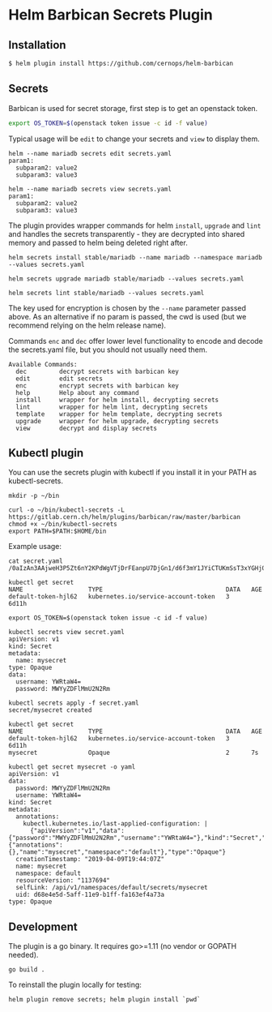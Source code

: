 # Helm Barbican Secrets Plugin

## Installation

```bash
$ helm plugin install https://github.com/cernops/helm-barbican
```

## Secrets

Barbican is used for secret storage, first step is to get an openstack token.

```bash
export OS_TOKEN=$(openstack token issue -c id -f value)
```

Typical usage will be `edit` to change your secrets and `view` to display them.

```
helm --name mariadb secrets edit secrets.yaml
param1:
  subparam2: value2
  subparam3: value3

helm --name mariadb secrets view secrets.yaml
param1:
  subparam2: value2
  subparam3: value3
```

The plugin provides wrapper commands for helm `install`, `upgrade` and `lint`
and handles the secrets transparently - they are decrypted into shared memory
and passed to helm being deleted right after.

```
helm secrets install stable/mariadb --name mariadb --namespace mariadb --values secrets.yaml

helm secrets upgrade mariadb stable/mariadb --values secrets.yaml

helm secrets lint stable/mariadb --values secrets.yaml
```

The key used for encryption is chosen by the `--name` parameter
passed above. As an alternative if no param is passed, the cwd is used (but we
recommend relying on the helm release name).

Commands `enc` and `dec` offer lower level functionality to encode and decode
the secrets.yaml file, but you should not usually need them.

```
Available Commands:
  dec         decrypt secrets with barbican key
  edit        edit secrets
  enc         encrypt secrets with barbican key
  help        Help about any command
  install     wrapper for helm install, decrypting secrets
  lint        wrapper for helm lint, decrypting secrets
  template    wrapper for helm template, decrypting secrets
  upgrade     wrapper for helm upgrade, decrypting secrets
  view        decrypt and display secrets
```
## Kubectl plugin

You can use the secrets plugin with kubectl if you install it in your PATH as kubectl-secrets.

```
mkdir -p ~/bin

curl -o ~/bin/kubectl-secrets -L https://gitlab.cern.ch/helm/plugins/barbican/raw/master/barbican
chmod +x ~/bin/kubectl-secrets
export PATH=$PATH:$HOME/bin
```

Example usage:
```
cat secret.yaml 
/0aIzAn3AAjweH3P5Zt6nY2KPdWgVTjDrFEanpU7DjGn1/d6f3mY1JYiCTUKmSsT3xYGHj0x1XS89SWflAWXF7tmNFhgd4CMBdZNmxgc/g1tDAfheM8V1EXyJsq8aPfRHavzMFBd79C2yVMfr5wcq8PAN+knCFju5sv+QIegiZhrF6Q875X76AipQtQ=

kubectl get secret 
NAME                  TYPE                                  DATA   AGE
default-token-hjl62   kubernetes.io/service-account-token   3      6d11h

export OS_TOKEN=$(openstack token issue -c id -f value)

kubectl secrets view secret.yaml 
apiVersion: v1
kind: Secret
metadata:
  name: mysecret
type: Opaque
data:
  username: YWRtaW4=
  password: MWYyZDFlMmU2N2Rm

kubectl secrets apply -f secret.yaml 
secret/mysecret created

kubectl get secret
NAME                  TYPE                                  DATA   AGE
default-token-hjl62   kubernetes.io/service-account-token   3      6d11h
mysecret              Opaque                                2      7s

kubectl get secret mysecret -o yaml
apiVersion: v1
data:
  password: MWYyZDFlMmU2N2Rm
  username: YWRtaW4=
kind: Secret
metadata:
  annotations:
    kubectl.kubernetes.io/last-applied-configuration: |
      {"apiVersion":"v1","data":{"password":"MWYyZDFlMmU2N2Rm","username":"YWRtaW4="},"kind":"Secret","metadata":{"annotations":{},"name":"mysecret","namespace":"default"},"type":"Opaque"}
  creationTimestamp: "2019-04-09T19:44:07Z"
  name: mysecret
  namespace: default
  resourceVersion: "1137694"
  selfLink: /api/v1/namespaces/default/secrets/mysecret
  uid: d68e4e5d-5aff-11e9-b1ff-fa163ef4a73a
type: Opaque
```

## Development

The plugin is a go binary. It requires go>=1.11 (no vendor or GOPATH needed).
```
go build .
```

To reinstall the plugin locally for testing:
```
helm plugin remove secrets; helm plugin install `pwd`
```

